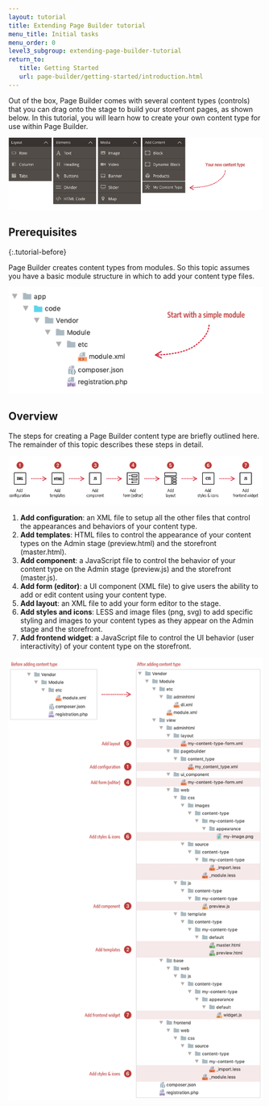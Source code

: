 ```yaml
---
layout: tutorial
title: Extending Page Builder tutorial
menu_title: Initial tasks
menu_order: 0
level3_subgroup: extending-page-builder-tutorial
return_to:
   title: Getting Started
   url: page-builder/getting-started/introduction.html
---
```


Out of the box, Page Builder comes with several content types (controls) that you can drag onto the stage to build your storefront pages, as shown below. In this tutorial, you will learn how to create your own content type for use within Page Builder.

![Page Builder Content Types](../images/panel-horizontal.png)

## Prerequisites
{:.tutorial-before}

Page Builder creates content types from modules. So this topic assumes you have a basic module structure in which to add your content type files.

![](../images/module-minimum-structure.png)

## Overview

The steps for creating a Page Builder content type are briefly outlined here. The remainder of this topic describes these steps in detail.

![Creating Custom Content Types](../images/content-type-overview.png)

1. **Add configuration**: an XML file to setup all the other files that control the appearances and behaviors of your content type.  
2. **Add templates**: HTML files to control the appearance of your content types on the Admin stage (preview.html) and the storefront (master.html).
3. **Add component**: a JavaScript file to control the behavior of your content type on the Admin stage (preview.js) and the storefront (master.js).
4. **Add form (editor)**: a UI component (XML file) to give users the ability to add or edit content using your content type.
5. **Add layout**: an XML file to add your form editor to the stage. 
6. **Add styles and icons**: LESS and image files (png, svg) to add specific styling and images to your content types as they appear on the Admin stage and the storefront. 
7. **Add frontend widget**: a JavaScript file to control the UI behavior (user interactivity) of your content type on the storefront.  

![Before and after content type](../images/content-type-files.png)

